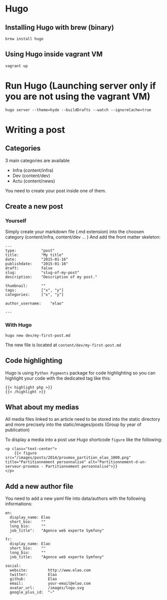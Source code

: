 # Hugo

## Installing Hugo with brew (binary)

`brew install hugo`

## Using Hugo inside vagrant VM

`vagrant up`

# Run Hugo (Launching server only if you are not using the vagrant VM)

`hugo server --theme=hyde --buildDrafts --watch --ignoreCache=true`

# Writing a post

## Categories

3 main categories are available

* Infra (content/infra)
* Dev   (content/dev)
* Actu  (content/news)

You need to create your post inside one of them.

## Create a new post

### Yourself

Simply create your markdown file (.md extension) into the choosen category (content/infra, content/dev ... )
And add the front matter skeleton:

```
---
type:           "post"
title:          "My title"
date:           "2015-01-16"
publishdate:    "2015-01-16"
draft:          false
slug:           "slug-of-my-post"
description:    "Description of my post."

thumbnail:      ""
tags:           ["x", "y"]
categories:     ["x", "y"]

author_username:    "elao"

---
```

### With Hugo 

`hugo new dev/my-first-post.md`

The new file is located at `content/dev/my-first-post.md`

## Code highlighting

Hugo is using `Python Pygments` package for code highlighting so you can highlight your code with the dedicated tag like this:

```
{{< highlight php >}}
{{< /highlight >}}
```

## What about my medias

All media files linked to an article need to be stored into the static directory and more precisely into the static/images/posts (Group by year of publication)

To display a media into a post use Hugo shortcode `figure` like the following:

```
<p class="text-center">
    {{< figure src="/images/posts/2014/proxmox_partition_elao_1000.png" title="Partitionnement personnalisé" alt="Partitionnement-d-un-serveur-proxmox - Partitionnement personnalisé">}}
</p>
```

## Add a new author file

You need to add a new yaml file into data/authors with the following informations:

```
en:
  display_name: Elao
  short_bio:    ""
  long_bio:     ""
  job_title":   "Agence web experte Symfony"

fr:
  display_name: Elao
  short_bio:    ""
  long_bio:     ""
  job_title:    "Agence web experte Symfony"

social:
  website:         http://www.elao.com
  twitter:         Elao
  github:          Elao
  email:           your-email@elao.com
  avatar_url:      /images/logo.svg
  google_plus_id:  "~"
```



